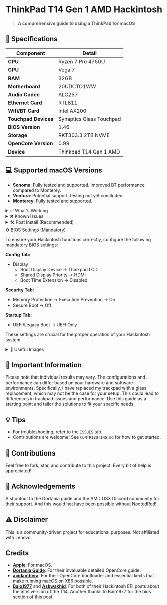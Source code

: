 # ThinkPad T14 Gen 1 AMD Hackintosh

> **A comprehensive guide to using a ThinkPad for macOS**

## 📝 Specifications

| Component             | Detail                  |
|-----------------------|-------------------------|
| **CPU**               | Ryzen 7 Pro 4750U       |
| **GPU**               | Vega 7                  |
| **RAM**               | 32GB                    |
| **Motherboard**       | 20UDCTO1WW              |
| **Audio Codec**       | ALC257                  |
| **Ethernet Card**     | RTL811                  |
| **Wifi/BT Card**      | Intel AX200             |
| **Touchpad Devices**  | Synaptics Glass Touchpad|
| **BIOS Version**      | 1.46                  |
| **Storage**           | RKT303.3 2TB NVME       |
| **OpenCore Version**  | 0.99                    |
| **Device**            | Thinkpad T14 Gen 1 AMD  |

## 💻 Supported macOS Versions

- **Sonoma**: Fully tested and supported. Improved BT performance compared to Monterey.
- **Ventura**: Potential support, testing not yet concluded.
- **Monterey**: Fully tested and supported.

<details>
<summary>✅ What's Working</summary>

- **Wifi/BT**: AirPods may have audio issues, gets smoother when using Sonoma.
- **Trackpad**: Intermittent glass replacement issues.
- **FindMy**
- **Fan Control**: Full YogaSMC EC Access.
- **Battery Status**
- **Camera**
- **IGPU**
- **Backlight**
- **Dual Boot with Windows**
- *...and more!*

</details>

<details>
<summary>❌ Known Issues</summary>

- **Airdrop**: Not functioning due to Intel cards not being native, works only on Broadcom cards.
- **Screen Mirroring**: Not available unless using a paid service such as airserver.
- **Brightness**: Adjustment is too rapid and therefore stops at a certain point.

</details>

<details>
<summary>🛠️ Post Install (Recommended)</summary>

After installing macOS, it's recommended to adjust certain settings for optimal performance:

- **iGPU Memory**: Increase the iGPU memory allocation in your BIOS settings to at least 1GB. For better performance with demanding applications, consider setting it to 2GB.
- **YogaSMC app**: Get more control over your system, Fan Control, Backlight, 

</details>


<summary>⚙️ BIOS Settings (Mandatory)</summary>

To ensure your Hackintosh functions correctly, configure the following mandatory BIOS settings:

**Config Tab:**
- Display
  - Boot Display Device -> Thinkpad LCD
  - Shared Display Priority -> HDMI
  - Boot Time Extension -> Disabled

**Security Tab:**
- Memory Protection -> Execution Prevention -> On
- Secure Boot -> Off

**Startup Tab:**
- UEFI/Legacy Boot -> UEFI Only

These settings are crucial for the proper operation of your Hackintosh system.

</details>

<details>
<summary>📸 Useful Images</summary>

![Tree of entire Opencore EFI](https://preview.redd.it/1k9kkvgyd5pc1.png?width=465&format=png&auto=webp&s=d66c587002d3d38f4e5bebeccd9cf082b3c95b6a)
![Screenshot of About This Mac](https://preview.redd.it/e8l21xgyd5pc1.png?width=276&format=png&auto=webp&s=e036eca6688a642311997fce3b3a08e0d53a0293)
![Screenshot of Ports and specifications](https://raw.githubusercontent.com/Collin8000/Thinkpad-T14-Gen-1-Amd-Hackintosh/a29001e16fc0566d92a3051f6cc94fe733e1774a/screenshotofports.png)
![Screenshot of YogaSMC Toolbar panel fan speed adjustments](https://raw.githubusercontent.com/Collin8000/Thinkpad-T14-Gen-1-Amd-Hackintosh/main/Images-extra/YogaSMCBar.png)
![Screenshot of YogaSMC Preference Pane for DYTC and other functions](https://raw.githubusercontent.com/Collin8000/Thinkpad-T14-Gen-1-Amd-Hackintosh/main/Images-extra/YOGASMCPANE1.png)
![Screenshot of YogaSMC Preference Pane for LED control, charge control and other functions](https://raw.githubusercontent.com/Collin8000/Thinkpad-T14-Gen-1-Amd-Hackintosh/main/Images-extra/YOGASMCPANE2page.png)

</details>


## 🔑 Important Information

Please note that individual results may vary. The configurations and performance can differ based on your hardware and software environments. Specifically, I have replaced my trackpad with a glass replacement, which may not be the case for your setup. This could lead to differences in trackpad issues and performance. Use this guide as a starting point and tailor the solutions to fit your specific needs.

## 💡 Tips

- For troubleshooting, refer to the `ISSUES` tab.
- Contributions are welcome! See `CONTRIBUTING.md` for how to get started.

## 🤝 Contributions

Feel free to fork, star, and contribute to this project. Every bit of help is appreciated!

## 🙏 Acknowledgements

A shoutout to the Dortania guide and the AMD OSX Discord community for their support. And this would not have been possible without NootedRed!

## ⚠️ Disclaimer

This is a community-driven project for educational purposes. Not affiliated with Lenovo.

## Credits

- **[Apple](https://github.com/apple)**: For macOS.
- **[Dortania Guide](https://dortania.github.io/getting-started/)**: For their invaluable detailed OpenCore guide.
- **[acidanthera](https://github.com/acidanthera)**: For their OpenCore bootloader and essential kexts that make running macOS on X86 possible.
- **[Baio1977](https://github.com/Baio1977)** and **[Askwakhid](https://github.com/askwakhid)**: For both of their Hackintosh EFI posts about the intel version of the T14. Another thanks to Baio1977 for the bios section of this post

